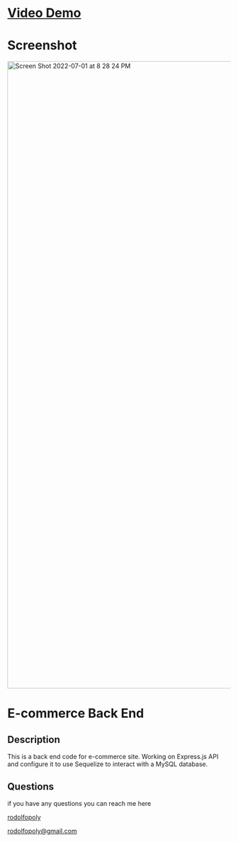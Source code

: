 # [Video Demo](https://drive.google.com/file/d/10HosNaoJ-LY9MkcHi9eMDiqnAvAFJgry/view)
  
  # Screenshot
<img width="1416" alt="Screen Shot 2022-07-01 at 8 28 24 PM" src="https://user-images.githubusercontent.com/98934009/176980002-dc95603f-9005-402d-8aba-8487ce87a092.png">



  
  # E-commerce Back End 
  
  ## Description
  
  This is a back end code for e-commerce site. Working on Express.js API and configure it to use Sequelize to interact with a MySQL database.
  
  
  
  ## Questions
  if you have any questions you can reach me here

  [rodolfopoly](https://github.com/rodolfopoly)

  [rodolfopoly@gmail.com](mailto:rodolfopoly@gmail.com)
